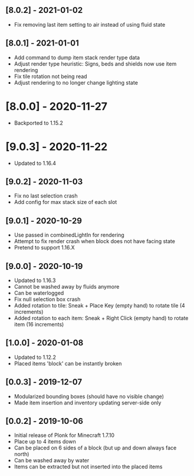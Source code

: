 ## [8.0.2] - 2021-01-02
- Fix removing last item setting to air instead of using fluid state

## [8.0.1] - 2021-01-01
- Add command to dump item stack render type data
- Adjust render type heuristic: Signs, beds and shields now use item rendering
- Fix tile rotation not being read
- Adjust rendering to no longer change lighting state

# [8.0.0] - 2020-11-27
- Backported to 1.15.2

# [9.0.3] - 2020-11-22
- Updated to 1.16.4

## [9.0.2] - 2020-11-03
- Fix no last selection crash
- Add config for max stack size of each slot

## [9.0.1] - 2020-10-29
- Use passed in combinedLightIn for rendering
- Attempt to fix render crash when block does not have facing state
- Pretend to support 1.16.X

## [9.0.0] - 2020-10-19
- Updated to 1.16.3
- Cannot be washed away by fluids anymore
- Can be waterlogged
- Fix null selection box crash
- Added rotation to tile: Sneak + Place Key (empty hand) to rotate tile (4 increments)
- Added rotation to each item: Sneak + Right Click (empty hand) to rotate item (16 increments)

## [1.0.0] - 2020-01-08
- Updated to 1.12.2
- Placed items 'block' can be instantly broken

## [0.0.3] - 2019-12-07
- Modularized bounding boxes (should have no visible change)
- Made item insertion and inventory updating server-side only

## [0.0.2] - 2019-10-06
- Initial release of Plonk for Minecraft 1.7.10
- Place up to 4 items down
- Can be placed on 6 sides of a block (but up and down always face north)
- Can be washed away by water
- Items can be extracted but not inserted into the placed items
